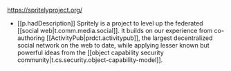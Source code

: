 

https://spritelyproject.org/

- [[p.hadDescription]] Spritely is a project to level up the federated [[social web|t.comm.media.social]]. It builds on our experience from co-authoring [[ActivityPub|prdct.activitypub]], the largest decentralized social network on the web to date, while applying lesser known but powerful ideas from the [[object capability security community|t.cs.security.object-capability-model]].